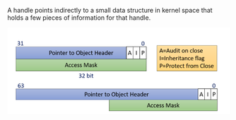 A handle points indirectly to a small data structure in kernel space that holds a few pieces of information for that handle.

![](../Media/Pasted%20image%2020241120180341.png)
